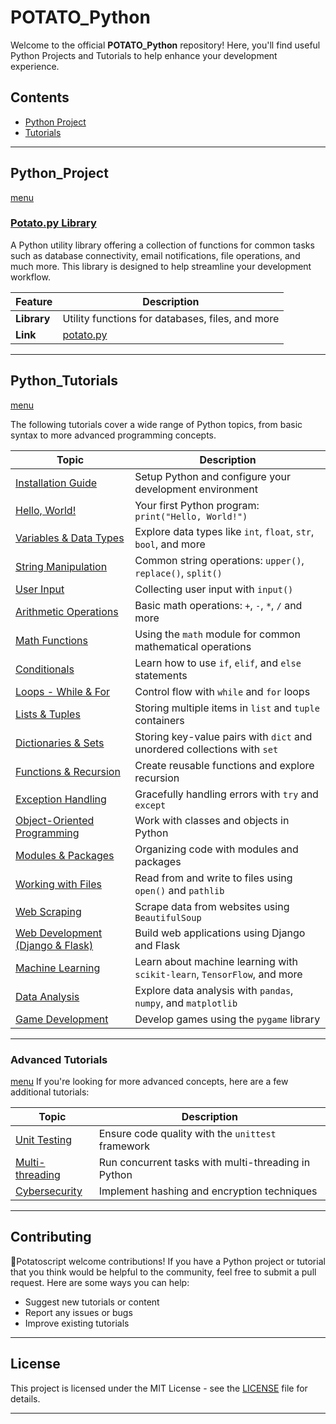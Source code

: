 # POTATO_Python

Welcome to the official **POTATO_Python** repository! Here, you'll find useful Python Projects and Tutorials to help enhance your development experience. 

## Contents

- [Python Project](#python_project)
- [Tutorials](#python_tutorial)

---

## Python_Project
[menu](#potato_python)
### [Potato.py Library](https://github.com/potatoscript/potatopython)

A Python utility library offering a collection of functions for common tasks such as database connectivity, email notifications, file operations, and much more. This library is designed to help streamline your development workflow.

| Feature | Description |
| --- | --- |
| **Library** | Utility functions for databases, files, and more |
| **Link** | [potato.py](https://github.com/potatoscript/potatopython) |

---

## Python_Tutorials
[menu](#potato_python)

The following tutorials cover a wide range of Python topics, from basic syntax to more advanced programming concepts.

| Topic | Description |
| --- | --- |
| [Installation Guide](https://github.com/potatoscript/python/wiki/Installation) | Setup Python and configure your development environment |
| [Hello, World!](https://github.com/potatoscript/python/wiki/Hello-World) | Your first Python program: `print("Hello, World!")` |
| [Variables & Data Types](https://github.com/potatoscript/python/wiki/Variables) | Explore data types like `int`, `float`, `str`, `bool`, and more |
| [String Manipulation](https://github.com/potatoscript/python/wiki/String) | Common string operations: `upper()`, `replace()`, `split()` |
| [User Input](https://github.com/potatoscript/python/wiki/User-Input) | Collecting user input with `input()` |
| [Arithmetic Operations](https://github.com/potatoscript/python/wiki/Arithmetic-Operations) | Basic math operations: `+`, `-`, `*`, `/` and more |
| [Math Functions](https://github.com/potatoscript/python/wiki/Math-Functions) | Using the `math` module for common mathematical operations |
| [Conditionals](https://github.com/potatoscript/python/wiki/If-Statement) | Learn how to use `if`, `elif`, and `else` statements |
| [Loops - While & For](https://github.com/potatoscript/python/wiki/While-Loops) | Control flow with `while` and `for` loops |
| [Lists & Tuples](https://github.com/potatoscript/python/wiki/Lists) | Storing multiple items in `list` and `tuple` containers |
| [Dictionaries & Sets](https://github.com/potatoscript/python/wiki/Dictionaries) | Storing key-value pairs with `dict` and unordered collections with `set` |
| [Functions & Recursion](https://github.com/potatoscript/python/wiki/Functions) | Create reusable functions and explore recursion |
| [Exception Handling](https://github.com/potatoscript/python/wiki/Exceptions) | Gracefully handling errors with `try` and `except` |
| [Object-Oriented Programming](https://github.com/potatoscript/python/wiki/Class) | Work with classes and objects in Python |
| [Modules & Packages](https://github.com/potatoscript/python/wiki/Modules) | Organizing code with modules and packages |
| [Working with Files](https://github.com/potatoscript/python/wiki/Files-Directories) | Read from and write to files using `open()` and `pathlib` |
| [Web Scraping](https://github.com/potatoscript/python/wiki/Web-Scraping) | Scrape data from websites using `BeautifulSoup` |
| [Web Development (Django & Flask)](https://github.com/potatoscript/python/wiki/django) | Build web applications using Django and Flask |
| [Machine Learning](https://github.com/potatoscript/python/wiki/Machine-Learning) | Learn about machine learning with `scikit-learn`, `TensorFlow`, and more |
| [Data Analysis](https://github.com/potatoscript/python/wiki/Data-Analysis) | Explore data analysis with `pandas`, `numpy`, and `matplotlib` |
| [Game Development](https://github.com/potatoscript/python/wiki/Game-Development) | Develop games using the `pygame` library |

---

### Advanced Tutorials
[menu](#potato_python)
If you're looking for more advanced concepts, here are a few additional tutorials:

| Topic | Description |
| --- | --- |
| [Unit Testing](https://github.com/potatoscript/python/wiki/Unit-Testing) | Ensure code quality with the `unittest` framework |
| [Multi-threading](https://github.com/potatoscript/python/wiki/Threading) | Run concurrent tasks with multi-threading in Python |
| [Cybersecurity](https://github.com/potatoscript/python/wiki/Cybersecurity) | Implement hashing and encryption techniques |

---

## Contributing

🥔Potatoscript welcome contributions! If you have a Python project or tutorial that you think would be helpful to the community, feel free to submit a pull request. Here are some ways you can help:

- Suggest new tutorials or content
- Report any issues or bugs
- Improve existing tutorials

---

## License

This project is licensed under the MIT License - see the [LICENSE](LICENSE) file for details.

---
